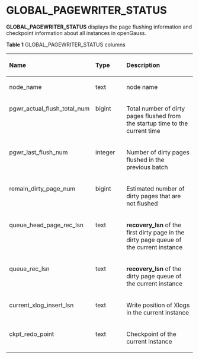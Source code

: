# GLOBAL\_PAGEWRITER\_STATUS<a name="EN-US_TOPIC_0245374821"></a>

**GLOBAL\_PAGEWRITER\_STATUS**  displays the page flushing information and checkpoint information about all instances in openGauss. 

**Table  1**  GLOBAL\_PAGEWRITER\_STATUS columns

<a name="en-us_topic_0237122717_en-us_topic_0059778133_tc25f02433de2419f8da4d0a8c2c8e562"></a>
<table><thead align="left"><tr id="en-us_topic_0237122717_en-us_topic_0059778133_rea54060e599a49eb9c70be97cf91d9a0"><th class="cellrowborder" valign="top" width="22.55%" id="mcps1.2.4.1.1"><p id="en-us_topic_0237122717_en-us_topic_0059778133_a32c1f84b5026462b86d11c4d809914f3"><a name="en-us_topic_0237122717_en-us_topic_0059778133_a32c1f84b5026462b86d11c4d809914f3"></a><a name="en-us_topic_0237122717_en-us_topic_0059778133_a32c1f84b5026462b86d11c4d809914f3"></a>Name</p>
</th>
<th class="cellrowborder" valign="top" width="20.69%" id="mcps1.2.4.1.2"><p id="en-us_topic_0237122717_en-us_topic_0059778133_adc94583cb9b24e22bc66ecd21efdbf23"><a name="en-us_topic_0237122717_en-us_topic_0059778133_adc94583cb9b24e22bc66ecd21efdbf23"></a><a name="en-us_topic_0237122717_en-us_topic_0059778133_adc94583cb9b24e22bc66ecd21efdbf23"></a>Type</p>
</th>
<th class="cellrowborder" valign="top" width="56.76%" id="mcps1.2.4.1.3"><p id="en-us_topic_0237122717_en-us_topic_0059778133_a338cfb9341434b298385f2ba72e9620a"><a name="en-us_topic_0237122717_en-us_topic_0059778133_a338cfb9341434b298385f2ba72e9620a"></a><a name="en-us_topic_0237122717_en-us_topic_0059778133_a338cfb9341434b298385f2ba72e9620a"></a>Description</p>
</th>
</tr>
</thead>
<tbody><tr id="en-us_topic_0237122717_row757161654315"><td class="cellrowborder" valign="top" width="22.55%" headers="mcps1.2.4.1.1 "><p id="en-us_topic_0237122717_p15571161614431"><a name="en-us_topic_0237122717_p15571161614431"></a><a name="en-us_topic_0237122717_p15571161614431"></a>node_name</p>
</td>
<td class="cellrowborder" valign="top" width="20.69%" headers="mcps1.2.4.1.2 "><p id="en-us_topic_0237122717_p1457191694314"><a name="en-us_topic_0237122717_p1457191694314"></a><a name="en-us_topic_0237122717_p1457191694314"></a>text</p>
</td>
<td class="cellrowborder" valign="top" width="56.76%" headers="mcps1.2.4.1.3 "><p id="en-us_topic_0237122717_p14572111616430"><a name="en-us_topic_0237122717_p14572111616430"></a><a name="en-us_topic_0237122717_p14572111616430"></a>node name</p>
</td>
</tr>
<tr id="en-us_topic_0237122717_row4331121184412"><td class="cellrowborder" valign="top" width="22.55%" headers="mcps1.2.4.1.1 "><p id="en-us_topic_0237122717_p42652367477"><a name="en-us_topic_0237122717_p42652367477"></a><a name="en-us_topic_0237122717_p42652367477"></a>pgwr_actual_flush_total_num</p>
</td>
<td class="cellrowborder" valign="top" width="20.69%" headers="mcps1.2.4.1.2 "><p id="en-us_topic_0237122717_p183326113441"><a name="en-us_topic_0237122717_p183326113441"></a><a name="en-us_topic_0237122717_p183326113441"></a>bigint</p>
</td>
<td class="cellrowborder" valign="top" width="56.76%" headers="mcps1.2.4.1.3 "><p id="en-us_topic_0237122717_p196485711489"><a name="en-us_topic_0237122717_p196485711489"></a><a name="en-us_topic_0237122717_p196485711489"></a>Total number of dirty pages flushed from the startup time to the current time</p>
</td>
</tr>
<tr id="en-us_topic_0237122717_en-us_topic_0059778133_r70b979ea9a8c44088f169a2ed862a5e8"><td class="cellrowborder" valign="top" width="22.55%" headers="mcps1.2.4.1.1 "><p id="en-us_topic_0237122717_p286612409472"><a name="en-us_topic_0237122717_p286612409472"></a><a name="en-us_topic_0237122717_p286612409472"></a>pgwr_last_flush_num</p>
</td>
<td class="cellrowborder" valign="top" width="20.69%" headers="mcps1.2.4.1.2 "><p id="en-us_topic_0237122717_p141611830114819"><a name="en-us_topic_0237122717_p141611830114819"></a><a name="en-us_topic_0237122717_p141611830114819"></a>integer</p>
</td>
<td class="cellrowborder" valign="top" width="56.76%" headers="mcps1.2.4.1.3 "><p id="en-us_topic_0237122717_en-us_topic_0059778133_a382f47d73e7848e19eb1855c75c577e6"><a name="en-us_topic_0237122717_en-us_topic_0059778133_a382f47d73e7848e19eb1855c75c577e6"></a><a name="en-us_topic_0237122717_en-us_topic_0059778133_a382f47d73e7848e19eb1855c75c577e6"></a>Number of dirty pages flushed in the previous batch</p>
</td>
</tr>
<tr id="en-us_topic_0237122717_en-us_topic_0059778133_r04a260d93f86474d8a270ecddee95749"><td class="cellrowborder" valign="top" width="22.55%" headers="mcps1.2.4.1.1 "><p id="en-us_topic_0237122717_p9514114434720"><a name="en-us_topic_0237122717_p9514114434720"></a><a name="en-us_topic_0237122717_p9514114434720"></a>remain_dirty_page_num</p>
</td>
<td class="cellrowborder" valign="top" width="20.69%" headers="mcps1.2.4.1.2 "><p id="en-us_topic_0237122717_en-us_topic_0059778133_af6663e23d11a47f5be18a42f98533bb8"><a name="en-us_topic_0237122717_en-us_topic_0059778133_af6663e23d11a47f5be18a42f98533bb8"></a><a name="en-us_topic_0237122717_en-us_topic_0059778133_af6663e23d11a47f5be18a42f98533bb8"></a>bigint</p>
</td>
<td class="cellrowborder" valign="top" width="56.76%" headers="mcps1.2.4.1.3 "><p id="en-us_topic_0237122717_en-us_topic_0059778133_a0faf0893b3f8464aba64d3360be7ea39"><a name="en-us_topic_0237122717_en-us_topic_0059778133_a0faf0893b3f8464aba64d3360be7ea39"></a><a name="en-us_topic_0237122717_en-us_topic_0059778133_a0faf0893b3f8464aba64d3360be7ea39"></a>Estimated number of dirty pages that are not flushed</p>
</td>
</tr>
<tr id="en-us_topic_0237122717_en-us_topic_0059778133_r34e57b3cec1d444992a50a171f8473cc"><td class="cellrowborder" valign="top" width="22.55%" headers="mcps1.2.4.1.1 "><p id="en-us_topic_0237122717_p208491052104717"><a name="en-us_topic_0237122717_p208491052104717"></a><a name="en-us_topic_0237122717_p208491052104717"></a>queue_head_page_rec_lsn</p>
</td>
<td class="cellrowborder" valign="top" width="20.69%" headers="mcps1.2.4.1.2 "><p id="en-us_topic_0237122717_en-us_topic_0059778133_aa36bd62dac9d4647b36218100312733d"><a name="en-us_topic_0237122717_en-us_topic_0059778133_aa36bd62dac9d4647b36218100312733d"></a><a name="en-us_topic_0237122717_en-us_topic_0059778133_aa36bd62dac9d4647b36218100312733d"></a>text</p>
</td>
<td class="cellrowborder" valign="top" width="56.76%" headers="mcps1.2.4.1.3 "><p id="en-us_topic_0237122717_en-us_topic_0059778133_a8392d26664af4197b11ac091cba47b60"><a name="en-us_topic_0237122717_en-us_topic_0059778133_a8392d26664af4197b11ac091cba47b60"></a><a name="en-us_topic_0237122717_en-us_topic_0059778133_a8392d26664af4197b11ac091cba47b60"></a><strong id="b1570724316399"><a name="b1570724316399"></a><a name="b1570724316399"></a>recovery_lsn</strong> of the first dirty page in the dirty page queue of the current instance</p>
</td>
</tr>
<tr id="en-us_topic_0237122717_en-us_topic_0059778133_re2b1e3c100874445ae8b9f6672fd44b8"><td class="cellrowborder" valign="top" width="22.55%" headers="mcps1.2.4.1.1 "><p id="en-us_topic_0237122717_en-us_topic_0059778133_aa94b6d5d13c04feb8de4b1e39807c33c"><a name="en-us_topic_0237122717_en-us_topic_0059778133_aa94b6d5d13c04feb8de4b1e39807c33c"></a><a name="en-us_topic_0237122717_en-us_topic_0059778133_aa94b6d5d13c04feb8de4b1e39807c33c"></a>queue_rec_lsn</p>
</td>
<td class="cellrowborder" valign="top" width="20.69%" headers="mcps1.2.4.1.2 "><p id="en-us_topic_0237122717_p1536784219486"><a name="en-us_topic_0237122717_p1536784219486"></a><a name="en-us_topic_0237122717_p1536784219486"></a>text</p>
</td>
<td class="cellrowborder" valign="top" width="56.76%" headers="mcps1.2.4.1.3 "><p id="en-us_topic_0237122717_en-us_topic_0059778133_a027cb0c2fb494d2f96e6a0450a09023e"><a name="en-us_topic_0237122717_en-us_topic_0059778133_a027cb0c2fb494d2f96e6a0450a09023e"></a><a name="en-us_topic_0237122717_en-us_topic_0059778133_a027cb0c2fb494d2f96e6a0450a09023e"></a><strong id="b913614548399"><a name="b913614548399"></a><a name="b913614548399"></a>recovery_lsn</strong> of the dirty page queue of the current instance</p>
</td>
</tr>
<tr id="en-us_topic_0237122717_en-us_topic_0059778133_r79a8e626edca446ea25954f708ff34f9"><td class="cellrowborder" valign="top" width="22.55%" headers="mcps1.2.4.1.1 "><p id="en-us_topic_0237122717_p1536415313486"><a name="en-us_topic_0237122717_p1536415313486"></a><a name="en-us_topic_0237122717_p1536415313486"></a>current_xlog_insert_lsn</p>
</td>
<td class="cellrowborder" valign="top" width="20.69%" headers="mcps1.2.4.1.2 "><p id="en-us_topic_0237122717_p128956455481"><a name="en-us_topic_0237122717_p128956455481"></a><a name="en-us_topic_0237122717_p128956455481"></a>text</p>
</td>
<td class="cellrowborder" valign="top" width="56.76%" headers="mcps1.2.4.1.3 "><p id="en-us_topic_0237122717_p143819517518"><a name="en-us_topic_0237122717_p143819517518"></a><a name="en-us_topic_0237122717_p143819517518"></a>Write position of Xlogs in the current instance</p>
</td>
</tr>
<tr id="en-us_topic_0237122717_row97943954819"><td class="cellrowborder" valign="top" width="22.55%" headers="mcps1.2.4.1.1 "><p id="en-us_topic_0237122717_p1479519164819"><a name="en-us_topic_0237122717_p1479519164819"></a><a name="en-us_topic_0237122717_p1479519164819"></a>ckpt_redo_point</p>
</td>
<td class="cellrowborder" valign="top" width="20.69%" headers="mcps1.2.4.1.2 "><p id="en-us_topic_0237122717_p379512954818"><a name="en-us_topic_0237122717_p379512954818"></a><a name="en-us_topic_0237122717_p379512954818"></a>text</p>
</td>
<td class="cellrowborder" valign="top" width="56.76%" headers="mcps1.2.4.1.3 "><p id="en-us_topic_0237122717_p079518915484"><a name="en-us_topic_0237122717_p079518915484"></a><a name="en-us_topic_0237122717_p079518915484"></a>Checkpoint of the current instance</p>
</td>
</tr>
</tbody>
</table>

